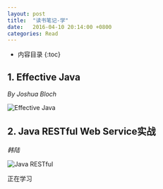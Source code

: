 ```yaml
---
layout: post
title:  "读书笔记-学"
date:   2016-04-10 20:14:00 +0800
categories: Read
---
```

* 内容目录
{:toc}



## 1\. Effective Java
  *By Joshua Bloch*
 
![Effective Java]({{site.baseurl}}/pics/effective_java.jpg)

## 2\. Java RESTful Web Service实战
*韩陆*

![Java RESTful]({{site.baseurl}}/pics/java_restful.jpg)

正在学习


